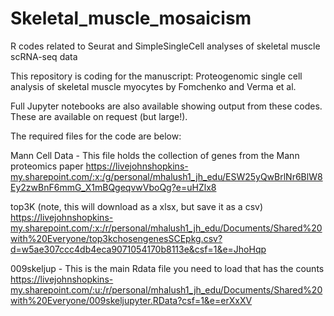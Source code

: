 # Skeletal_muscle_mosaicism
R codes related to Seurat and SimpleSingleCell analyses of skeletal muscle scRNA-seq data

This repository is coding for the manuscript: Proteogenomic single cell analysis of skeletal muscle myocytes by Fomchenko and Verma et al.

Full Jupyter notebooks are also available showing output from these codes.  These are available on request (but large!).

The required files for the code are below:

Mann Cell Data - This file holds the collection of genes from the Mann proteomics paper
https://livejohnshopkins-my.sharepoint.com/:x:/g/personal/mhalush1_jh_edu/ESW25yQwBrlNr6BlW8Ey2zwBnF6mmG_X1mBQgeqvwVboQg?e=uHZlx8

top3K (note, this will download as a xlsx, but save it as a csv)
https://livejohnshopkins-my.sharepoint.com/:x:/r/personal/mhalush1_jh_edu/Documents/Shared%20with%20Everyone/top3kchosengenesSCEpkg.csv?d=w5ae307ccc4db4eca9071054170b8113e&csf=1&e=JhoHqp

009skeljup - This is the main Rdata file you need to load that has the counts
https://livejohnshopkins-my.sharepoint.com/:u:/r/personal/mhalush1_jh_edu/Documents/Shared%20with%20Everyone/009skeljupyter.RData?csf=1&e=erXxXV
